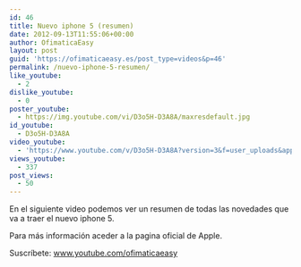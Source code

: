 ```yaml
---
id: 46
title: Nuevo iphone 5 (resumen)
date: 2012-09-13T11:55:06+00:00
author: OfimaticaEasy
layout: post
guid: 'https://ofimaticaeasy.es/post_type=videos&p=46'
permalink: /nuevo-iphone-5-resumen/
like_youtube:
  - 2
dislike_youtube:
  - 0
poster_youtube:
  - https://img.youtube.com/vi/D3o5H-D3A8A/maxresdefault.jpg
id_youtube:
  - D3o5H-D3A8A
video_youtube:
  - 'https://www.youtube.com/v/D3o5H-D3A8A?version=3&f=user_uploads&app=youtube_gdata'
views_youtube:
  - 337
post_views:
  - 50
---
```

En el siguiente video podemos ver un resumen de todas las novedades que va a traer el nuevo iphone 5.
  
Para más información aceder a la pagina oficial de Apple.

Suscríbete: www.youtube.com/ofimaticaeasy